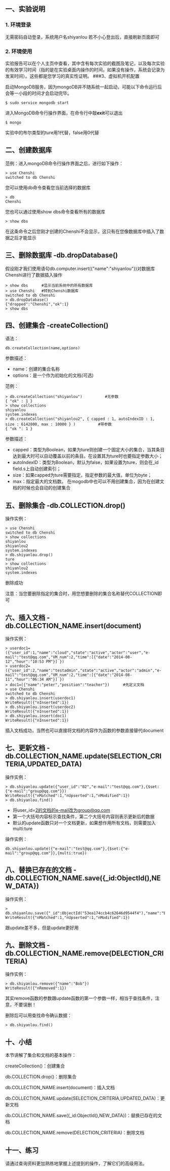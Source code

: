 ## 一、实验说明
### 1. 环境登录
无需密码自动登录，系统用户名shiyanlou
若不小心登出后，直接刷新页面即可
### 2. 环境使用
实验报告可以在个人主页中查看，其中含有每次实验的截图及笔记，以及每次实验的有效学习时间（指的是在实验桌面内操作的时间，如果没有操作，系统会记录为发呆时间）。这些都是您学习的真实性证明。
###3、虚拟机开机配置

启动MongoDB服务，因为mongoDB并不随系统一起启动，可能以下命令运行后会等一小段的时间才会启动完毕。
```
$ sudo service mongodb start
```
进入MongoDB命令行操作界面，在命令行中敲**exit**可以退出
```
$ mongo
```

实验中的布尔类型的ture用1代替，false用0代替
## 二、创建数据库
范例：进入mongoDB命令行操作界面之后，进行如下操作：
```
> use Chenshi
switched to db Chenshi
```
您可以使用db命令查看您当前选择的数据库
```
> db
Chenshi
```
您也可以通过使用show dbs命令查看所有的数据库
```
> show dbs
```

在这条命令之后您刚才创建的Chenshi不会显示，这只有在您像数据库中插入了数据之后才能显示
## 三、删除数据库 -db.dropDatabase()
假设刚才我们使用语句db.computer.insert({"name":"shiyanlou"})对数据库Chenshi进行了数据插入操作
```
> show dbs      #显示当前系统中的所有数据库
> use Chenshi   #转到Chenshi数据库
switched to db Chenshi
> db.dropDatabase()
{"dropped":"Chenshi","ok":1}
> show dbs
```
## 四、创建集合 -createCollection()
语法：
```
db.createCollection(name,options)
```

参数描述：

- name：创建的集合名称
- options：是一个作为初始化的文档(可选)

范例：

```
> db.createCollection("shiyanlou")			#无参数
{ "ok" : 1 }
> show collections
shiyanlou
system.indexes
> db.createCollection("shiyanlou2", { capped : 1, autoIndexID : 1, size : 6142800, max : 10000 } )			#带参数
{ "ok ": 1 }
```

参数描述：

- capped：类型为Boolean，如果为ture则创建一个固定大小的集合，当其条目达到最大时可以自动覆盖以前的条目。在设置其为ture时也要指定参数大小；
- autoIndexID：类型为Boolean，默认为false，如果设置为ture，则会在_id field.s上自动创建索引；
- size：如果capped为ture需要指定，指定参数的最大值，单位为byte；
- max：指定最大的文档数。
在mogodb中也可以不用创建集合，因为在创建文档的时候也会自动的创建集合

## 五、删除集合 -db.COLLECTION.drop()

操作实例：

```
> use Chenshi
switched to db Chenshi
> show collections
shiyanlou
shiyanlou2
system.indexes
> db.shiyanlou.drop()
ture
> show collections
shiyanlou2
system.indexes
```

删除成功

注意：当您要删除指定的集合时，用您想要删除的集合名称替代COLLECTION即可

## 六、插入文档 -db.COLLECTION_NAME.insert(document)

操作实例：

```
> userdoc1=({"user_id":1,"name":"cloud","state":"active","actor":"user","e-mail":"test@qq.com","VM_num":2,"time":[{"date":"2014-08-12","hour":"10:53 PM"}] })		
> userdoc2=({"user_id":2,"name":"testadmin","state":"active","actor":"admin","e-mail":"test@qq.com","VM_num":2,"time":[{"date":"2014-08-11","hour":"06:34 AM"}] })	
> doc1=({"name":"peter","position":"teacher"})		#先定义文档
> use Chenshi
switched to db Chenshi
> db.shiyanlou.insert(userdoc1)
WriteResult({"nInserted":1})
> db.shiyanlou.insert(userdoc2)
WriteResult({"nInserted":1})
> db.shiyanlou.insert(doc1)
WriteResult({"nInserted":1})
```

插入文档成功，当然也可以直接将文档的内容作为函数的参数直接替代document

## 七、更新文档 -db.COLLECTION_NAME.update(SELECTION_CRITERIA,UPDATED_DATA)

操作实例：

```
> db.shiyanlou.update({"user_id":"02","e-mail":"test@qq.com"},{$set:{"e-mail":"group@qq.com"}})
WriteResult({"nMatched":1,"nUpserted":1,"nModified":1})
> db.shiyanlou.find()
```

- 将user_id=2的文档的e-mail改为group@qq.com
- 第一个大括号内容标示查找条件，第二个大括号内容则表示更新后的数据
- 默认的update函数只对一个文档更新，如果想作用所有文档，则需要加入multi:ture


操作实例：
```
db.shiyanlou.update({"e-mail":"test@qq.com"},{$set:{"e-mail":"group@qq.com"}},{multi:true})
```


## 八、替换已存在的文档 -db.COLLECTION_NAME.save({_id:ObjectId(),NEW_DATA})
操作实例：
```
> db.shiyanlou.save({"_id":ObjectId("53ea174ccb4c62646d9544f4"),"name":"Bob","position":"techer"})
WriteResult({"nMatched":1,"nUpserted":1,"nModified":1})
```

跟update差不多，但是update更好用

## 九、删除文档 -db.COLLECTION_NAME.remove(DELECTION_CRITERIA)

操作实例：

```
> db.shiyanlou.remove({"name":"Bob"})
WriteResult({"nRemoved":1})
```

其实remove函数的参数跟update函数的第一个参数一样，相当于查找条件，注意，不要误删！

删除后可以用查找命令确认数据：

```
> db.shiyanlou.find()
```

## 十、小结

本节讲解了集合和文档的基本操作：

createCollection()：创建集合

db.COLLECTION.drop()：删除集合

db.COLLECTION_NAME.insert(document)：插入文档

db.COLLECTION_NAME.update(SELECTION_CRITERIA,UPDATED_DATA)：更新文档

db.COLLECTION_NAME.save({_id:ObjectId(),NEW_DATA})：替换已存在的文档

db.COLLECTION_NAME.remove(DELECTION_CRITERIA)：删除文档

## 十一、练习

请通过查询资料更加熟练地掌握上述提到的操作，了解它们的高级用法。
